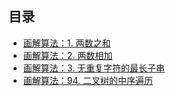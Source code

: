 ## 目录
* [画解算法：1. 两数之和](docs/1.%20two-sum)
* [画解算法：2. 两数相加](docs/1.%20add-two-numbers)
* [画解算法：3. 无重复字符的最长子串](3.%20long-substring-without-repeating-character)
* [画解算法：94. 二叉树的中序遍历](docs/94.%20binary-tree-inoder-traversal)